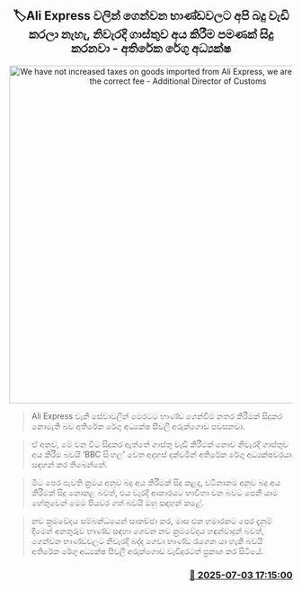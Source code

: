 <p align='center'><b><h2 align='center' title='We have not increased taxes on goods imported from Ali Express, we are only charging the correct fee - Additional Director of Customs'>🏷Ali Express වලින් ගෙන්වන භාණ්ඩවලට අපි බදු වැඩි කරලා නැහැ, නිවැරදි ගාස්තුව අය කිරීම පමණක් සිදු කරනවා - අතිරේක රේගු අධ්‍යක්ෂ</h2></b></p>
<p align='center'><img src='https://helakuru.sgp1.cdn.digitaloceanspaces.com/esana/images/lib/sivali-arukgoda.jpg' width='600' alt='We have not increased taxes on goods imported from Ali Express, we are only charging the correct fee - Additional Director of Customs'></p>

> Ali Express වැනි සේවාවලින් මෙරටට භාණ්ඩ ගෙන්වීම නතර කිරීමක් සිදුකර නොමැති බව අතිරේක රේගු අධ්‍යක්ෂ සීවලී අරුක්ගොඩ පවසනවා.

> ඒ අනුව, මේ වන විට සිදුකර ඇත්තේ ගාස්තු වැඩි කිරීමක් නොව නිවැරදි ගාස්තුව අය කිරීම බවයි ‘BBC සිංහල’ වෙත අදහස් දක්වමින් අතිරේක රේගු අධ්‍යක්ෂවරයා සඳහන් කර තිබෙන්නේ.

> මීට පෙර පැවති ක්‍රමය අනුව බදු අය කිරීමක් සිදු කළද, වටිනාකම අනුව බදු අය කිරීමක් සිදු නොකළ බවත්, එය වැරදි ආකාරයට භාවිතා වන බවට පෙනී යාම හේතුවෙන් මෙම පියවර ගත් බවයි ඔහු සඳහන් කළේ.

> නව ක්‍රමවේදය සම්බන්ධයෙන් සාකච්ඡා කර, මාස එක හමාරකට පෙර දැනුම් දීමෙන් අනතුරුව භාණ්ඩ සඳහා ගෙවන නව ක්‍රමවේදය හඳුන්වාදුන් බවත්, ගෙන්වන භාණ්ඩවලට නිවැරදි බද්ද ගෙවා භාණ්ඩ රැගෙන යා හැකි බවයි අතිරේක රේගු අධ්‍යක්ෂ සීවලී අරුක්ගොඩ වැඩිදුරටත් ප්‍රකාශ කර සිටියේ.



<h3 align='right'><a href='https://www.helakuru.lk/esana/p/111563/'>📅 2025-07-03 17:15:00</a></h3>
